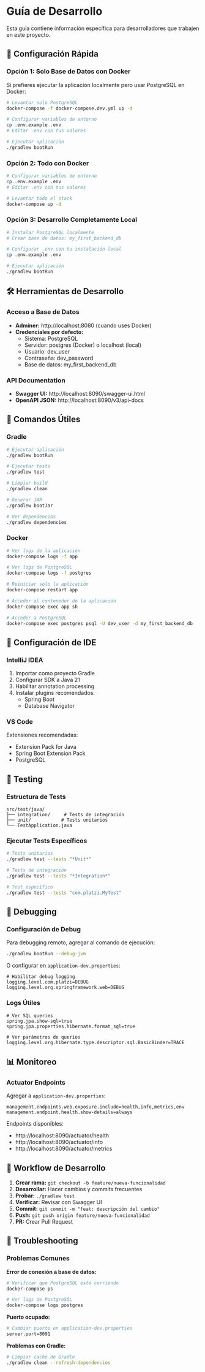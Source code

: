 # Guía de Desarrollo

Esta guía contiene información específica para desarrolladores que trabajen en este proyecto.

## 🚀 Configuración Rápida

### Opción 1: Solo Base de Datos con Docker

Si prefieres ejecutar la aplicación localmente pero usar PostgreSQL en Docker:

```bash
# Levantar solo PostgreSQL
docker-compose -f docker-compose.dev.yml up -d

# Configurar variables de entorno
cp .env.example .env
# Editar .env con tus valores

# Ejecutar aplicación
./gradlew bootRun
```

### Opción 2: Todo con Docker

```bash
# Configurar variables de entorno
cp .env.example .env
# Editar .env con tus valores

# Levantar todo el stack
docker-compose up -d
```

### Opción 3: Desarrollo Completamente Local

```bash
# Instalar PostgreSQL localmente
# Crear base de datos: my_first_backend_db

# Configurar .env con tu instalación local
cp .env.example .env

# Ejecutar aplicación
./gradlew bootRun
```

## 🛠️ Herramientas de Desarrollo

### Acceso a Base de Datos

- **Adminer:** http://localhost:8080 (cuando uses Docker)
- **Credenciales por defecto:**
  - Sistema: PostgreSQL
  - Servidor: postgres (Docker) o localhost (local)
  - Usuario: dev_user
  - Contraseña: dev_password
  - Base de datos: my_first_backend_db

### API Documentation

- **Swagger UI:** http://localhost:8090/swagger-ui.html
- **OpenAPI JSON:** http://localhost:8090/v3/api-docs

## 📝 Comandos Útiles

### Gradle

```bash
# Ejecutar aplicación
./gradlew bootRun

# Ejecutar tests
./gradlew test

# Limpiar build
./gradlew clean

# Generar JAR
./gradlew bootJar

# Ver dependencias
./gradlew dependencies
```

### Docker

```bash
# Ver logs de la aplicación
docker-compose logs -f app

# Ver logs de PostgreSQL
docker-compose logs -f postgres

# Reiniciar solo la aplicación
docker-compose restart app

# Acceder al contenedor de la aplicación
docker-compose exec app sh

# Acceder a PostgreSQL
docker-compose exec postgres psql -U dev_user -d my_first_backend_db
```

## 🔧 Configuración de IDE

### IntelliJ IDEA

1. Importar como proyecto Gradle
2. Configurar SDK a Java 21
3. Habilitar annotation processing
4. Instalar plugins recomendados:
   - Spring Boot
   - Database Navigator

### VS Code

Extensiones recomendadas:
- Extension Pack for Java
- Spring Boot Extension Pack
- PostgreSQL

## 🧪 Testing

### Estructura de Tests

```
src/test/java/
├── integration/     # Tests de integración
├── unit/           # Tests unitarios
└── TestApplication.java
```

### Ejecutar Tests Específicos

```bash
# Tests unitarios
./gradlew test --tests "*Unit*"

# Tests de integración
./gradlew test --tests "*Integration*"

# Test específico
./gradlew test --tests "com.platzi.MyTest"
```

## 🐛 Debugging

### Configuración de Debug

Para debugging remoto, agregar al comando de ejecución:

```bash
./gradlew bootRun --debug-jvm
```

O configurar en `application-dev.properties`:

```properties
# Habilitar debug logging
logging.level.com.platzi=DEBUG
logging.level.org.springframework.web=DEBUG
```

### Logs Útiles

```properties
# Ver SQL queries
spring.jpa.show-sql=true
spring.jpa.properties.hibernate.format_sql=true

# Ver parámetros de queries
logging.level.org.hibernate.type.descriptor.sql.BasicBinder=TRACE
```

## 📊 Monitoreo

### Actuator Endpoints

Agregar a `application-dev.properties`:

```properties
management.endpoints.web.exposure.include=health,info,metrics,env
management.endpoint.health.show-details=always
```

Endpoints disponibles:
- http://localhost:8090/actuator/health
- http://localhost:8090/actuator/info
- http://localhost:8090/actuator/metrics

## 🔄 Workflow de Desarrollo

1. **Crear rama:** `git checkout -b feature/nueva-funcionalidad`
2. **Desarrollar:** Hacer cambios y commits frecuentes
3. **Probar:** `./gradlew test`
4. **Verificar:** Revisar con Swagger UI
5. **Commit:** `git commit -m "feat: descripción del cambio"`
6. **Push:** `git push origin feature/nueva-funcionalidad`
7. **PR:** Crear Pull Request

## 🚨 Troubleshooting

### Problemas Comunes

**Error de conexión a base de datos:**
```bash
# Verificar que PostgreSQL esté corriendo
docker-compose ps

# Ver logs de PostgreSQL
docker-compose logs postgres
```

**Puerto ocupado:**
```bash
# Cambiar puerto en application-dev.properties
server.port=8091
```

**Problemas con Gradle:**
```bash
# Limpiar cache de Gradle
./gradlew clean --refresh-dependencies
```